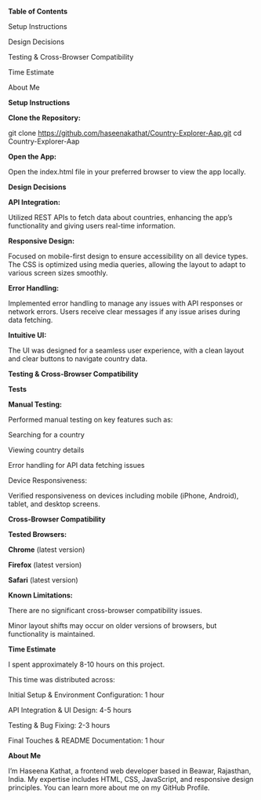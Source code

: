 **Table of Contents**

Setup Instructions

Design Decisions

Testing & Cross-Browser Compatibility

Time Estimate

About Me

**Setup Instructions**

**Clone the Repository:**


git clone https://github.com/haseenakathat/Country-Explorer-Aap.git
cd Country-Explorer-Aap

**Open the App:**

Open the index.html file in your preferred browser to view the app locally.

**Design Decisions**

**API Integration:**

Utilized REST APIs to fetch data about countries, enhancing the app’s functionality and giving users real-time information.

**Responsive Design:**

Focused on mobile-first design to ensure accessibility on all device types. The CSS is optimized using media queries, allowing the layout to adapt to various screen sizes smoothly.

**Error Handling:**

Implemented error handling to manage any issues with API responses or network errors. Users receive clear messages if any issue arises during data fetching.

**Intuitive UI:**

The UI was designed for a seamless user experience, with a clean layout and clear buttons to navigate country data.

**Testing & Cross-Browser Compatibility**

**Tests**

**Manual Testing:** 

Performed manual testing on key features such as:

Searching for a country

Viewing country details

Error handling for API data fetching issues

Device Responsiveness:

Verified responsiveness on devices including mobile (iPhone, Android), tablet, and desktop screens.

**Cross-Browser Compatibility**

**Tested Browsers:**

**Chrome** (latest version)

**Firefox** (latest version)

**Safari** (latest version)

**Known Limitations:**

There are no significant cross-browser compatibility issues.

Minor layout shifts may occur on older versions of browsers, but functionality is maintained.

**Time Estimate**

I spent approximately 8-10 hours on this project. 

This time was distributed across:

Initial Setup & Environment Configuration: 1 hour

API Integration & UI Design: 4-5 hours

Testing & Bug Fixing: 2-3 hours

Final Touches & README Documentation: 1 hour

**About Me**

I’m Haseena Kathat, a frontend web developer based in Beawar, Rajasthan, India. My expertise includes HTML, CSS, JavaScript, and responsive design principles. You can learn more about me on my GitHub Profile.


